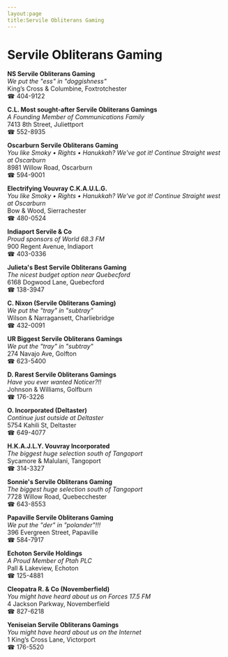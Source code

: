 ```yaml
---
layout:page
title:Servile Obliterans Gaming
---
```

# Servile Obliterans Gaming

**NS Servile Obliterans Gaming**  
_We put the "ess" in "doggishness"_  
King’s Cross & Columbine, Foxtrotchester  
☎ 404-9122



**C.L. Most sought-after Servile Obliterans Gamings**  
_A Founding Member of Communications Family_  
7413 8th Street, Juliettport  
☎ 552-8935



**Oscarburn Servile Obliterans Gaming**  
_You like Smoky • Rights • Hanukkah? We've got it! 
Continue Straight west at Oscarburn_  
8981 Willow Road, Oscarburn  
☎ 594-9001



**Electrifying Vouvray C.K.A.U.L.G.**  
_You like Smoky • Rights • Hanukkah? We've got it! 
Continue Straight west at Oscarburn_  
Bow & Wood, Sierrachester  
☎ 480-0524



**Indiaport Servile & Co**  
_Proud sponsors of World 68.3 FM_  
900 Regent Avenue, Indiaport  
☎ 403-0336



**Julieta's Best Servile Obliterans Gaming**  
_The nicest budget option near Quebecford_  
6168 Dogwood Lane, Quebecford  
☎ 138-3947



**C. Nixon (Servile Obliterans Gaming)**  
_We put the "tray" in "subtray"_  
Wilson & Narragansett, Charliebridge  
☎ 432-0091



**UR Biggest Servile Obliterans Gamings**  
_We put the "tray" in "subtray"_  
274 Navajo Ave, Golfton  
☎ 623-5400



**D. Rarest Servile Obliterans Gamings**  
_Have you ever wanted Noticer?!!_  
Johnson & Williams, Golfburn  
☎ 176-3226



**O. Incorporated (Deltaster)**  
_Continue just outside at Deltaster_  
5754 Kahili St, Deltaster  
☎ 649-4077



**H.K.A.J.L.Y. Vouvray Incorporated**  
_The biggest huge selection south of Tangoport_  
Sycamore & Malulani, Tangoport  
☎ 314-3327



**Sonnie's Servile Obliterans Gaming**  
_The biggest huge selection south of Tangoport_  
7728 Willow Road, Quebecchester  
☎ 643-8553



**Papaville Servile Obliterans Gaming**  
_We put the "der" in "polander"!!!_  
396 Evergreen Street, Papaville  
☎ 584-7917



**Echoton Servile Holdings**  
_A Proud Member of Ptah PLC_  
Pall & Lakeview, Echoton  
☎ 125-4881



**Cleopatra R. & Co (Novemberfield)**  
_You might have heard about us on Forces 17.5 FM_  
4 Jackson Parkway, Novemberfield  
☎ 827-6218



**Yeniseian Servile Obliterans Gamings**  
_You might have heard about us on the Internet_  
1 King’s Cross Lane, Victorport  
☎ 176-5520



